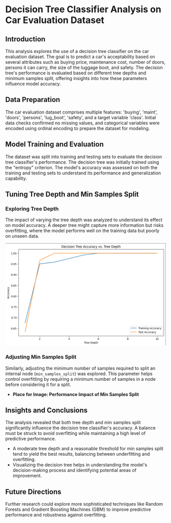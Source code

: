 # Decision Tree Classifier Analysis on Car Evaluation Dataset

## Introduction

This analysis explores the use of a decision tree classifier on the car evaluation dataset. The goal is to predict a car's acceptability based on several attributes such as buying price, maintenance cost, number of doors, persons it can carry, the size of the luggage boot, and safety. The decision tree's performance is evaluated based on different tree depths and minimum samples split, offering insights into how these parameters influence model accuracy.

## Data Preparation

The car evaluation dataset comprises multiple features: 'buying', 'maint', 'doors', 'persons', 'lug_boot', 'safety', and a target variable 'class'. Initial data checks confirmed no missing values, and categorical variables were encoded using ordinal encoding to prepare the dataset for modeling.

## Model Training and Evaluation

The dataset was split into training and testing sets to evaluate the decision tree classifier's performance. The decision tree was initially trained using the "entropy" criterion. The model's accuracy was assessed on both the training and testing sets to understand its performance and generalization capability.

## Tuning Tree Depth and Min Samples Split

### Exploring Tree Depth

The impact of varying the tree depth was analyzed to understand its effect on model accuracy. A deeper tree might capture more information but risks overfitting, where the model performs well on the training data but poorly on unseen data.

![Alternative text](pic/img1.png)


### Adjusting Min Samples Split

Similarly, adjusting the minimum number of samples required to split an internal node (`min_samples_split`) was explored. This parameter helps control overfitting by requiring a minimum number of samples in a node before considering it for a split.

- **Place for Image: Performance Impact of Min Samples Split**

## Insights and Conclusions

The analysis revealed that both tree depth and min samples split significantly influence the decision tree classifier's accuracy. A balance must be struck to avoid overfitting while maintaining a high level of predictive performance.

- A moderate tree depth and a reasonable threshold for min samples split tend to yield the best results, balancing between underfitting and overfitting.
- Visualizing the decision tree helps in understanding the model's decision-making process and identifying potential areas of improvement.

## Future Directions

Further research could explore more sophisticated techniques like Random Forests and Gradient Boosting Machines (GBM) to improve predictive performance and robustness against overfitting.

